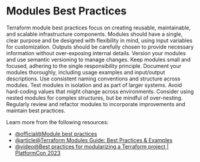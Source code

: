 # Modules Best Practices

Terraform module best practices focus on creating reusable, maintainable, and scalable infrastructure components. Modules should have a single, clear purpose and be designed with flexibility in mind, using input variables for customization. Outputs should be carefully chosen to provide necessary information without over-exposing internal details. Version your modules and use semantic versioning to manage changes. Keep modules small and focused, adhering to the single responsibility principle. Document your modules thoroughly, including usage examples and input/output descriptions. Use consistent naming conventions and structure across modules. Test modules in isolation and as part of larger systems. Avoid hard-coding values that might change across environments. Consider using nested modules for complex structures, but be mindful of over-nesting. Regularly review and refactor modules to incorporate improvements and maintain best practices.

Learn more from the following resources:

- [@official@Module best practices](https://developer.hashicorp.com/terraform/tutorials/modules/module#module-best-practices)
- [@article@Terraform Modules Guide: Best Practices & Examples](https://www.env0.com/blog/terraform-modules)
- [@video@Best practices for modularizing a Terraform project | PlatformCon 2023](https://www.youtube.com/watch?v=byzwaTng3ac)
